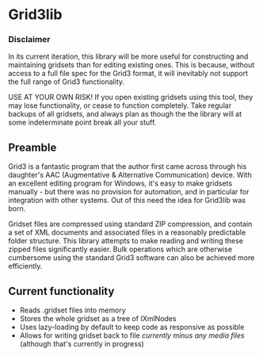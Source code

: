 # Grid3lib #

### Disclaimer ###

In its current iteration, this library will be more useful for constructing and maintaining gridsets than for editing existing ones.
This is because, without access to a full file spec for the Grid3 format, it will inevitably not support the full range of Grid3 functionality.

USE AT YOUR OWN RISK! If you open existing gridsets using this tool, they may lose functionality, or cease to function completely. Take regular backups of all gridsets, and always plan as though the the library will at some indeterminate point break all your stuff.

## Preamble ##

Grid3 is a fantastic program that the author first came across through his daughter's AAC (Augmentative & Alternative Communication) device. With an excellent editing program for Windows, it's easy to make gridsets manually - but there was no provision for automation, and in particular for integration with other systems.
Out of this need the idea for Grid3lib was born.

Gridset files are compressed using standard ZIP compression, and contain a set of XML documents and associated files in a reasonably predictable folder structure.
This library attempts to make reading and writing these zipped files significantly easier. Bulk operations which are otherwise cumbersome using the standard Grid3 software can also be achieved more efficiently.

## Current functionality ##

* Reads .gridset files into memory
* Stores the whole gridset as a tree of IXmlNodes
* Uses lazy-loading by default to keep code as responsive as possible
* Allows for writing gridset back to file _currently minus any media files_ (although that's currently in progress)
